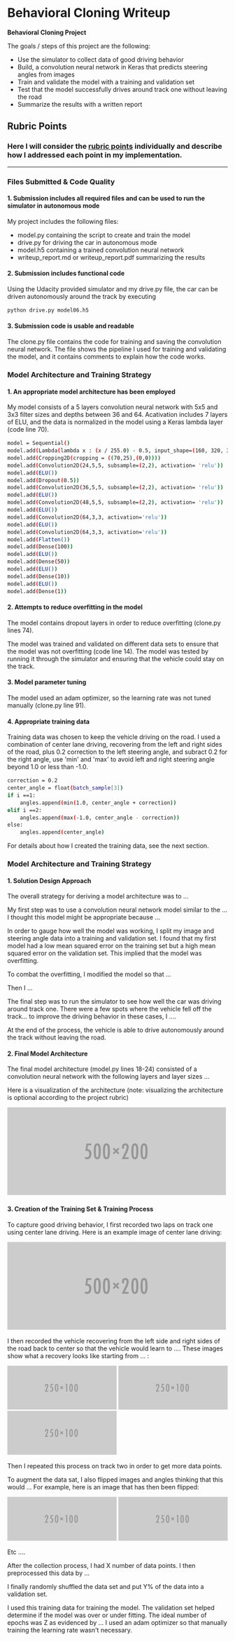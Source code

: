 # **Behavioral Cloning Writeup** 


**Behavioral Cloning Project**

The goals / steps of this project are the following:
* Use the simulator to collect data of good driving behavior
* Build, a convolution neural network in Keras that predicts steering angles from images
* Train and validate the model with a training and validation set
* Test that the model successfully drives around track one without leaving the road
* Summarize the results with a written report


[//]: # (Image References)

[image1]: ./examples/placeholder.png "Model Visualization"
[image2]: ./examples/placeholder.png "Grayscaling"
[image3]: ./examples/placeholder_small.png "Recovery Image"
[image4]: ./examples/placeholder_small.png "Recovery Image"
[image5]: ./examples/placeholder_small.png "Recovery Image"
[image6]: ./examples/placeholder_small.png "Normal Image"
[image7]: ./examples/placeholder_small.png "Flipped Image"

## Rubric Points
### Here I will consider the [rubric points](https://review.udacity.com/#!/rubrics/432/view) individually and describe how I addressed each point in my implementation.  

---
### Files Submitted & Code Quality

#### 1. Submission includes all required files and can be used to run the simulator in autonomous mode

My project includes the following files:
* model.py containing the script to create and train the model
* drive.py for driving the car in autonomous mode
* model.h5 containing a trained convolution neural network 
* writeup_report.md or writeup_report.pdf summarizing the results

#### 2. Submission includes functional code
Using the Udacity provided simulator and my drive.py file, the car can be driven autonomously around the track by executing 
```sh
python drive.py model06.h5
```

#### 3. Submission code is usable and readable

The clone.py file contains the code for training and saving the convolution neural network. The file shows the pipeline I used for training and validating the model, and it contains comments to explain how the code works.

### Model Architecture and Training Strategy

#### 1. An appropriate model architecture has been employed

My model consists of a 5 layers convolution neural network with 5x5 and 3x3 filter sizes and depths between 36 and 64.
Acativation includes 7 layers of ELU, and the data is normalized in the model using a Keras lambda layer (code line 70).
```sh
model = Sequential()
model.add(Lambda(lambda x : (x / 255.0) - 0.5, input_shape=(160, 320, 3)))
model.add(Cropping2D(cropping = ((70,25),(0,0))))
model.add(Convolution2D(24,5,5, subsample=(2,2), activation= 'relu'))
model.add(ELU())
model.add(Dropout(0.5))
model.add(Convolution2D(36,5,5, subsample=(2,2), activation= 'relu'))
model.add(ELU())
model.add(Convolution2D(48,5,5, subsample=(2,2), activation= 'relu'))
model.add(ELU())
model.add(Convolution2D(64,3,3, activation='relu'))
model.add(ELU())
model.add(Convolution2D(64,3,3, activation='relu'))
model.add(Flatten())
model.add(Dense(100))
model.add(ELU())
model.add(Dense(50))
model.add(ELU())
model.add(Dense(10))
model.add(ELU())
model.add(Dense(1))
```

#### 2. Attempts to reduce overfitting in the model

The model contains dropout layers in order to reduce overfitting (clone.py lines 74). 

The model was trained and validated on different data sets to ensure that the model was not overfitting (code line 14). The model was tested by running it through the simulator and ensuring that the vehicle could stay on the track.

#### 3. Model parameter tuning

The model used an adam optimizer, so the learning rate was not tuned manually (clone.py line 91).

#### 4. Appropriate training data

Training data was chosen to keep the vehicle driving on the road. I used a combination of center lane driving, recovering from the left and right sides of the road, plus 0.2 correction to the left steering angle, and subract 0.2 for the right angle, use 'min' and 'max' to avoid left and right steering angle beyond 1.0 or less than -1.0.
```sh
correction = 0.2
center_angle = float(batch_sample[3])
if i ==1:
    angles.append(min(1.0, center_angle + correction))
elif i ==2:
    angles.append(max(-1.0, center_angle - correction))
else:
    angles.append(center_angle)
```

For details about how I created the training data, see the next section. 

### Model Architecture and Training Strategy

#### 1. Solution Design Approach

The overall strategy for deriving a model architecture was to ...

My first step was to use a convolution neural network model similar to the ... I thought this model might be appropriate because ...

In order to gauge how well the model was working, I split my image and steering angle data into a training and validation set. I found that my first model had a low mean squared error on the training set but a high mean squared error on the validation set. This implied that the model was overfitting. 

To combat the overfitting, I modified the model so that ...

Then I ... 

The final step was to run the simulator to see how well the car was driving around track one. There were a few spots where the vehicle fell off the track... to improve the driving behavior in these cases, I ....

At the end of the process, the vehicle is able to drive autonomously around the track without leaving the road.

#### 2. Final Model Architecture

The final model architecture (model.py lines 18-24) consisted of a convolution neural network with the following layers and layer sizes ...

Here is a visualization of the architecture (note: visualizing the architecture is optional according to the project rubric)

![alt text][image1]

#### 3. Creation of the Training Set & Training Process

To capture good driving behavior, I first recorded two laps on track one using center lane driving. Here is an example image of center lane driving:

![alt text][image2]

I then recorded the vehicle recovering from the left side and right sides of the road back to center so that the vehicle would learn to .... These images show what a recovery looks like starting from ... :

![alt text][image3]
![alt text][image4]
![alt text][image5]

Then I repeated this process on track two in order to get more data points.

To augment the data sat, I also flipped images and angles thinking that this would ... For example, here is an image that has then been flipped:

![alt text][image6]
![alt text][image7]

Etc ....

After the collection process, I had X number of data points. I then preprocessed this data by ...


I finally randomly shuffled the data set and put Y% of the data into a validation set. 

I used this training data for training the model. The validation set helped determine if the model was over or under fitting. The ideal number of epochs was Z as evidenced by ... I used an adam optimizer so that manually training the learning rate wasn't necessary.
